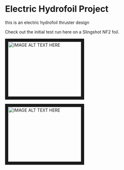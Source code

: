 # Electric Hydrofoil Project

this is an electric hydrofoil thruster design

Check out the initial test run here on a Slingshot NF2 foil. 

<a href="http://www.youtube.com/watch?feature=player_embedded&v=VSeLOgUywpE
" target="_blank"><img src="http://img.youtube.com/vi/VSeLOgUywpE/0.jpg" 
alt="IMAGE ALT TEXT HERE" width="240" height="180" border="10" /></a>

<a href="http://www.youtube.com/watch?feature=player_embedded&v=JIKbu8u5FK8
" target="_blank"><img src="http://img.youtube.com/vi/JIKbu8u5FK8/0.jpg" 
alt="IMAGE ALT TEXT HERE" width="240" height="180" border="10" /></a>
